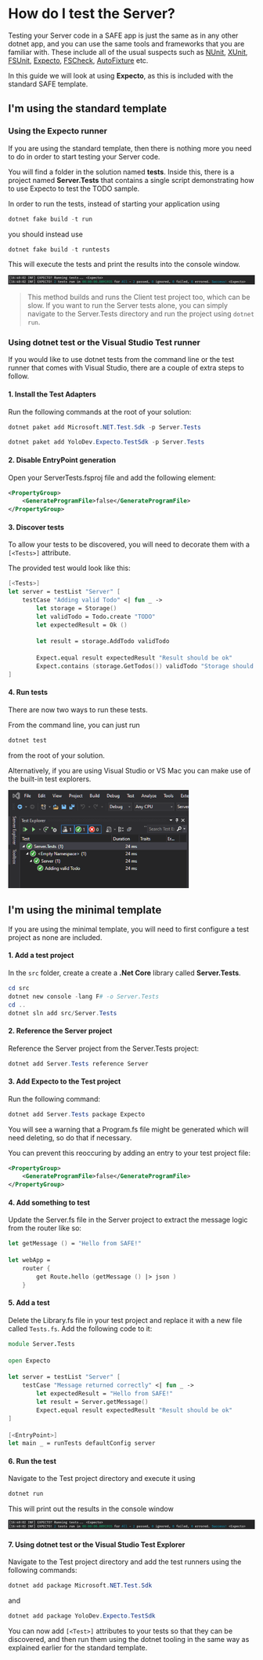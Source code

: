 # How do I test the Server?

Testing your Server code in a SAFE app is just the same as in any other dotnet app, and you can use the same tools and frameworks that you are familiar with. These include all of the usual suspects such as [NUnit](https://nunit.org/), [XUnit](https://xunit.net/), [FSUnit](https://fsprojects.github.io/FsUnit/), [Expecto](https://github.com/haf/expecto), [FSCheck](https://fscheck.github.io/FsCheck/), [AutoFixture](https://github.com/AutoFixture/AutoFixture) etc.

In this guide we will look at using **Expecto**, as this is included with the standard SAFE template.

## **I'm using the standard template**

### Using the Expecto runner

If you are using the standard template, then there is nothing more you need to do in order to start testing your Server code.

You will find a folder in the solution named **tests**. Inside this, there is a project named **Server.Tests** that contains a single script demonstrating how to use Expecto to test the TODO sample.

In order to run the tests, instead of starting your application using
```powershell
dotnet fake build -t run
```
you should instead use
```powershell
dotnet fake build -t runtests
```
This will execute the tests and print the results into the console window.

<img src="../../../img/expecto-results.png"/>

> This method builds and runs the Client test project too, which can be slow. If you want to run the Server tests alone, you can simply navigate to the Server.Tests directory and run the project using `dotnet run`.

### Using dotnet test or the Visual Studio Test runner 

If you would like to use dotnet tests from the command line or the test runner that comes with Visual Studio, there are a couple of extra steps to follow.

#### 1. Install the Test Adapters

Run the following commands at the root of your solution:
```powershell
dotnet paket add Microsoft.NET.Test.Sdk -p Server.Tests
```
```powershell
dotnet paket add YoloDev.Expecto.TestSdk -p Server.Tests
```

#### 2. Disable EntryPoint generation

Open your ServerTests.fsproj file and add the following element:

```xml
<PropertyGroup>
    <GenerateProgramFile>false</GenerateProgramFile>
</PropertyGroup>
```

#### 3. Discover tests

To allow your tests to be discovered, you will need to decorate them with a `[<Tests>]` attribute.

The provided test would look like this:
```fsharp
[<Tests>]
let server = testList "Server" [
    testCase "Adding valid Todo" <| fun _ ->
        let storage = Storage()
        let validTodo = Todo.create "TODO"
        let expectedResult = Ok ()

        let result = storage.AddTodo validTodo

        Expect.equal result expectedResult "Result should be ok"
        Expect.contains (storage.GetTodos()) validTodo "Storage should contain new todo"
]
```

#### 4. Run tests

There are now two ways to run these tests.

From the command line, you can just run
```powershell
dotnet test
```
from the root of your solution.

Alternatively, if you are using Visual Studio or VS Mac you can make use of the built-in test explorers.

<img src="../../../img/test-runner.png" style="height: 200px;"/>

## **I'm using the minimal template**

If you are using the minimal template, you will need to first configure a test project as none are included.

#### 1. Add a test project

In the `src` folder, create a create a **.Net Core** library called **Server.Tests**.

```powershell
cd src
dotnet new console -lang F# -o Server.Tests
cd ..
dotnet sln add src/Server.Tests
```

#### 2. Reference the Server project

Reference the Server project from the Server.Tests project:

```powershell
dotnet add Server.Tests reference Server
```

#### 3. Add Expecto to the Test project

Run the following command:

```powershell
dotnet add Server.Tests package Expecto
```

You will see a warning that a Program.fs file might be generated which will need deleting, so do that if necessary.

You can prevent this reoccuring by adding an entry to your test project file:

```xml
<PropertyGroup>
    <GenerateProgramFile>false</GenerateProgramFile>
</PropertyGroup>
```

#### 4. Add something to test

Update the Server.fs file in the Server project to extract the message logic from the router like so:
```fsharp
let getMessage () = "Hello from SAFE!"

let webApp =
    router {
        get Route.hello (getMessage () |> json )
    }
```

#### 5. Add a test

Delete the Library.fs file in your test project and replace it with a new file called `Tests.fs`. Add the following code to it:

``` fsharp
module Server.Tests

open Expecto

let server = testList "Server" [
    testCase "Message returned correctly" <| fun _ ->
        let expectedResult = "Hello from SAFE!"        
        let result = Server.getMessage()
        Expect.equal result expectedResult "Result should be ok"
]

[<EntryPoint>]
let main _ = runTests defaultConfig server
```

#### 6. Run the test

Navigate to the Test project directory and execute it using
```powershell
dotnet run
```

This will print out the results in the console window

<img src="../../../img/expecto-results.png"/>

#### 7. Using dotnet test or the Visual Studio Test Explorer

Navigate to the Test project directory and add the test runners using the following commands:

```powershell
dotnet add package Microsoft.NET.Test.Sdk
```
and
```powershell
dotnet add package YoloDev.Expecto.TestSdk
```

You can now add `[<Test>]` attributes to your tests so that they can be discovered, and then run them using the dotnet tooling in the same way as explained earlier for the standard template.
